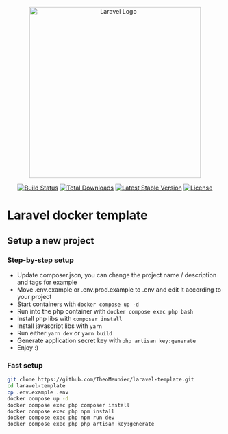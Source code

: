 <p align="center"><a href="https://laravel.com" target="_blank"><img src="https://raw.githubusercontent.com/laravel/art/master/logo-lockup/5%20SVG/2%20CMYK/1%20Full%20Color/laravel-logolockup-cmyk-red.svg" width="400" alt="Laravel Logo"></a></p>

<p align="center">
<a href="https://github.com/laravel/framework/actions"><img src="https://github.com/laravel/framework/workflows/tests/badge.svg" alt="Build Status"></a>
<a href="https://packagist.org/packages/laravel/framework"><img src="https://img.shields.io/packagist/dt/laravel/framework" alt="Total Downloads"></a>
<a href="https://packagist.org/packages/laravel/framework"><img src="https://img.shields.io/packagist/v/laravel/framework" alt="Latest Stable Version"></a>
<a href="https://packagist.org/packages/laravel/framework"><img src="https://img.shields.io/packagist/l/laravel/framework" alt="License"></a>
</p>

# Laravel docker template
## Setup a new project
### Step-by-step setup
- Update composer.json, you can change the project name / description and tags for example
- Move .env.example or .env.prod.example to .env and edit it according to your project
- Start containers with `docker compose up -d`
- Run into the php container with `docker compose exec php bash`
- Install php libs with `composer install`
- Install javascript libs with `yarn`
- Run either `yarn dev` or `yarn build`
- Generate application secret key with `php artisan key:generate`
- Enjoy :)

### Fast setup
```bash
git clone https://github.com/TheoMeunier/laravel-template.git
cd laravel-template
cp .env.example .env
docker compose up -d
docker compose exec php composer install
docker compose exec php npm install
docker compose exec php npm run dev
docker compose exec php php artisan key:generate
```
